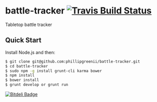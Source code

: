 battle-tracker 
[![Travis Build Status](https://travis-ci.org/phillipgreenii/battle-tracker.png?branch=master)](https://travis-ci.org/phillipgreenii/battle-tracker)
==============

Tabletop battle tracker


## Quick Start

Install Node.js and then:

```sh
$ git clone git@github.com:phillipgreenii/battle-tracker.git
$ cd battle-tracker
$ sudo npm -g install grunt-cli karma bower
$ npm install
$ bower install
$ grunt develop or grunt run
```

[![Bitdeli Badge](https://d2weczhvl823v0.cloudfront.net/phillipgreenii/battle-tracker/trend.png)](https://bitdeli.com/free "Bitdeli Badge")

